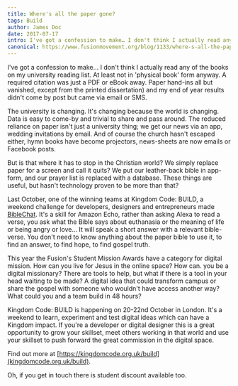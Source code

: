 ```yaml
---
title: Where's all the paper gone?
tags: Build
author: James Doc
date: 2017-07-17
intro: I've got a confession to make… I don't think I actually read any of the books on my university reading list. At least not in 'physical book' form anyway…
canonical: https://www.fusionmovement.org/blog/1133/where-s-all-the-paper-gone
---
```


I've got a confession to make… I don't think I actually read any of the books on my university reading list. At least not in 'physical book' form anyway. A required citation was just a PDF or eBook away. Paper hand-ins all but vanished, except from the printed dissertation) and my end of year results didn't come by post but came via email or SMS.

The university is changing. It's changing because the world is changing. Data is easy to come-by and trivial to share and pass around. The reduced reliance on paper isn't just a university thing; we get our news via an app, wedding invitations by email. And of course the church hasn't escaped either, hymn books have become projectors, news-sheets are now emails or Facebook posts.

But is that where it has to stop in the Christian world? We simply replace paper for a screen and call it quits? We put our leather-back bible in app-form, and our prayer list is replaced with a database. These things are useful, but hasn't technology proven to be more than that?

Last October, one of the winning teams at Kingdom Code: BUILD, a weekend challenge for developers, designers and entrepreneurs made [BibleChat](https://biblech.at). It's a skill for Amazon Echo, rather than asking Alexa to read a verse, you ask what the Bible says about euthanasia or the meaning of life or being angry or love… It will speak a short answer with a relevant bible-verse. You don't need to know anything about the paper bible to use it, to find an answer, to find hope, to find gospel truth.

This year the Fusion's Student Mission Awards have a category for digital mission. How can you live for Jesus in the online space? How can. you be a digital missionary? There are tools to help, but what if there is a tool in your head waiting to be made? A digital idea that could transform campus or share the gospel with someone who wouldn't have access another way? What could you and a team build in 48 hours?

Kingdom Code: BUILD is happening on 20-22nd October in London. It's a weekend to learn, experiment and test digital ideas which can have a Kingdom impact. If you're a developer or digital designer this is a great opportunity to grow your skillset, meet others working in that world and use your skillset to push forward the great commission in the digital space.

Find out more at [https://kingdomcode.org.uk/build](kingdomcode.org.uk/build).

Oh, if you get in touch there is student discount available too.

